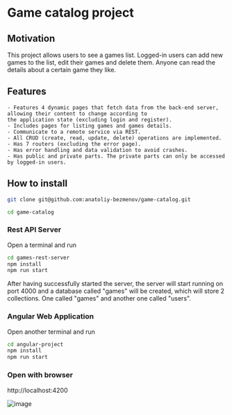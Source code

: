# Game catalog project

## Motivation
This project allows users to see a games list. Logged-in users can add new games to the list, edit their games and delete them. Anyone can read the details about a certain game they like.

## Features
    - Features 4 dynamic pages that fetch data from the back-end server, allowing their content to change according to
    the application state (excluding login and register).
    - Includes pages for listing games and games details.
    - Communicate to a remote service via REST.
    - All CRUD (create, read, update, delete) operations are implemented.
    - Has 7 routers (excluding the error page).
    - Has error handling and data validation to avoid crashes.
    - Has public and private parts. The private parts can only be accessed by logged-in users.

## How to install

```sh
git clone git@github.com:anatoliy-bezmenov/game-catalog.git
```

```sh
cd game-catalog
```

### Rest API Server
Open a terminal and run

```sh
cd games-rest-server
npm install
npm run start
```

After having successfully started the server, the server will start running on port 4000 and a database called "games" will be created, which will store 2 collections. One called "games" and another one called "users".

### Angular Web Application
Open another terminal and run

```sh
cd angular-project
npm install
npm run start
```

### Open with browser
http://localhost:4200

![image](https://github.com/anatoliy-bezmenov/game-catalog/assets/121629919/65ef2d63-7a10-47f8-9b76-5f42b5d2d5a1)

